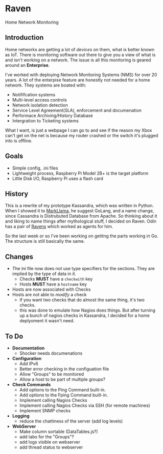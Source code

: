 # Raven
Home Network Monitoring 

## Introduction
Home networks are getting a lot of *devices* on them, what is better known as IoT. There is monitoring software out there to give you a view of what is and isn't working on a network.  The issue is all this monitoring is geared around an **Enterprise**.  

I've worked with deploying Network Monitoring Systems (NMS) for over 20 years.   A lot of the enterpise feature are honestly not needed for a home network.  They systems are boated with:

* Notififcation systems
* Multi-level access controls
* Network isolation detection
* Service Level Agreement(SLA), enforcement and documenation
* Performace Archiving/History Database
* Intergration to Ticketing systems

What I want, is just a webpage I can go to and see if the reason my Xbox can't get on the net is because my router crashed or the switch it's plugged into is offline.  

## Goals
* Simple config, .ini files
* Lightweight process, Raspberry Pi Model 2B+ is the target platform
* Little Disk I/O, Raspberry Pi uses a flash card

## History
This is a rewrite of my prototype Kassandra, which was written in Python.  When I showed it to [MarkLlama](https://github.com/markllama), he suggest GoLang, and a name change, since Cassandra is Distrubuted Database from Apache.  So thinking about it and liking to name things after mythological stuff, I decided on Raven.  Odin has a pair of [Ravens](https://en.wikipedia.org/wiki/Huginn_and_Muninn) which worked as agents for him.  

So the last week or so I've been working on getitng the parts working in Go.  The structure is still basically the same.

## Changes
* The ini file now does not use type specifiers for the sections.  They are implied by the type of data in it.
  * Checks **MUST** have a `checkwith` key
  * Hosts **MUST** have a `hostname` key
* Hosts are now associated with Checks
* Hosts are not able to *modify* a check
  * if you want two checks that do almost the same thing, it's two checks.  
  * this was done to emulate how Nagios does things.  But after turning up a bunch of nagios checks in Kassandra, I decided for a home deplyoment it wasn't need.

## To Do
* **Documentation**
  * Shocker needs documenations
* **Configuration**
  * Add IPv6
  * Better error checking in the configuation file
  * Allow "Groups" to be monitored
  * Allow a host to be part of multiple groups?
* **Check Commands**
  * Add options to the Ping Command built-in.  
  * Add options to the Fping Command built-in.  
  * Implement calling Nagios Checks
  * Implement calling Nagios Checks via SSH (for remote machines)
  * Implement SNMP checks 
* **Logging**
  * reduce the chattiness of the server (add log levels)
* **WebServer**
  * Make column sortable (DataTables.js?) 
  * add tabs for the "Groups"?
  * add logs visible on webserver
  * add thread status to webserver
